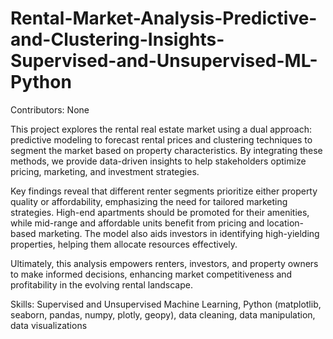 # Rental-Market-Analysis-Predictive-and-Clustering-Insights-Supervised-and-Unsupervised-ML-Python

Contributors: None </br>

This project explores the rental real estate market using a dual approach: predictive modeling to forecast rental prices and clustering techniques to segment the market based on property characteristics. By integrating these methods, we provide data-driven insights to help stakeholders optimize pricing, marketing, and investment strategies.

Key findings reveal that different renter segments prioritize either property quality or affordability, emphasizing the need for tailored marketing strategies. High-end apartments should be promoted for their amenities, while mid-range and affordable units benefit from pricing and location-based marketing. The model also aids investors in identifying high-yielding properties, helping them allocate resources effectively.

Ultimately, this analysis empowers renters, investors, and property owners to make informed decisions, enhancing market competitiveness and profitability in the evolving rental landscape.

Skills: Supervised and Unsupervised Machine Learning, Python (matplotlib, seaborn, pandas, numpy, plotly, geopy), data cleaning, data manipulation, data visualizations
